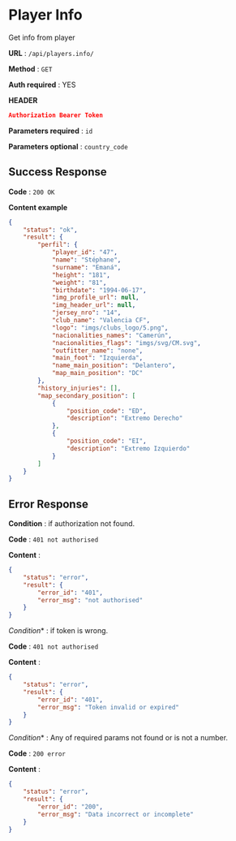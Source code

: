 # Player Info

Get info from player 

**URL** : `/api/players.info/`

**Method** : `GET`

**Auth required** : YES

**HEADER**

```json
Authorization Bearer Token
```

**Parameters required** : `id`

**Parameters optional** : `country_code`

## Success Response

**Code** : `200 OK`

**Content example**

```json
{
    "status": "ok",
    "result": {
        "perfil": {
            "player_id": "47",
            "name": "Stéphane",
            "surname": "Emaná",
            "height": "181",
            "weight": "81",
            "birthdate": "1994-06-17",
            "img_profile_url": null,
            "img_header_url": null,
            "jersey_nro": "14",
            "club_name": "Valencia CF",
            "logo": "imgs/clubs_logo/5.png",
            "nacionalities_names": "Camerún",
            "nacionalities_flags": "imgs/svg/CM.svg",
            "outfitter_name": "none",
            "main_foot": "Izquierda",
            "name_main_position": "Delantero",
            "map_main_position": "DC"
        },
        "history_injuries": [],
        "map_secondary_position": [
            {
                "position_code": "ED",
                "description": "Extremo Derecho"
            },
            {
                "position_code": "EI",
                "description": "Extremo Izquierdo"
            }
        ]
    }
}
```

## Error Response


**Condition** : if authorization not found.

**Code** : `401 not authorised`

**Content** :

```json
{
    "status": "error",
    "result": {
        "error_id": "401",
        "error_msg": "not authorised"
    }
}
```

*Condition** : if token is wrong.

**Code** : `401 not authorised`

**Content** :

```json
{
    "status": "error",
    "result": {
        "error_id": "401",
        "error_msg": "Token invalid or expired"
    }
}
```

*Condition** : Any of required params not found or is not a number.

**Code** : `200 error`

**Content** :

```json
{
    "status": "error",
    "result": {
        "error_id": "200",
        "error_msg": "Data incorrect or incomplete"
    }
}
```